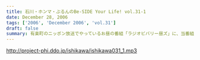 ```yaml
---
title: 石川・ホンマ・ぶるんのBe-SIDE Your Life! vol.31-1
date: December 28, 2006
tags: ['2006', 'December 2006', 'vol.31']
draft: false
summary: 有楽町のニッポン放送でやっているお昼の番組「ラジオビバリー昼ズ」に、当番組でも大変お世話になっている西川貴教さんがゲストとして来訪！！石川元帥とNAMAEはちょいとご挨拶に．．．そのためか少々、収録開始も遅れる？？．．．というかいつも通りの集合で始まった12月師走一発目のビーサイです！NAMAE
---
```


http://project-phi.ddo.jp/ishikawa/ishikawa031_1.mp3
